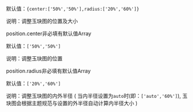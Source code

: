默认值：`{center:['50%','50%'],radius:['20%','60%']}`

说明：调整玉玦图的位置及大小

<p class='ev_expand_title'>position.center<span class='ev_expand_required'>非必填</span><span class='ev_expand_defaults'>有默认值</span><span class='ev_expand_type'>Array</span>

<p class='ev_expand_introduce'>默认值：<code>['50%','50%']</code>

<p class='ev_expand_introduce'>说明：调整玉玦图的位置

<p class='ev_expand_title'>position.radius<span class='ev_expand_required'>非必填</span><span class='ev_expand_defaults'>有默认值</span><span class='ev_expand_type'>Array</span>

<p class='ev_expand_introduce'>默认值：<code>['20%','60%']</code>

<p class='ev_expand_introduce'>说明：调整玉玦图的内外半径 ( 当内半径设置为<code>auto</code>时(即：<code>['auto','60%']</code>), 玉玦图会根据主题规范与设置的外半径自动计算内半径大小 )

